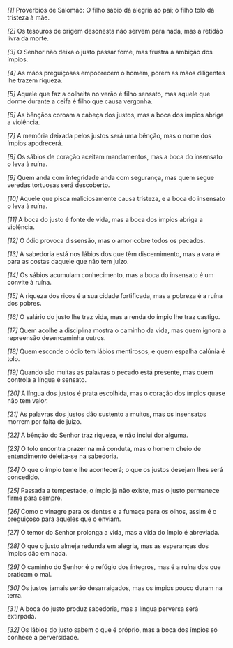 *[1]* Provérbios de Salomão: O filho sábio dá alegria ao pai; o filho tolo dá tristeza à mãe.

*[2]* Os tesouros de origem desonesta não servem para nada, mas a retidão livra da morte.

*[3]* O Senhor não deixa o justo passar fome, mas frustra a ambição dos ímpios.

*[4]* As mãos preguiçosas empobrecem o homem, porém as mãos diligentes lhe trazem riqueza.

*[5]* Aquele que faz a colheita no verão é filho sensato, mas aquele que dorme durante a ceifa é filho que causa vergonha.

*[6]* As bênçãos coroam a cabeça dos justos, mas a boca dos ímpios abriga a violência.

*[7]* A memória deixada pelos justos será uma bênção, mas o nome dos ímpios apodrecerá.

*[8]* Os sábios de coração aceitam mandamentos, mas a boca do insensato o leva à ruína.

*[9]* Quem anda com integridade anda com segurança, mas quem segue veredas tortuosas será descoberto.

*[10]* Aquele que pisca maliciosamente causa tristeza, e a boca do insensato o leva à ruína.

*[11]* A boca do justo é fonte de vida, mas a boca dos ímpios abriga a violência.

*[12]* O ódio provoca dissensão, mas o amor cobre todos os pecados.

*[13]* A sabedoria está nos lábios dos que têm discernimento, mas a vara é para as costas daquele que não tem juízo.

*[14]* Os sábios acumulam conhecimento, mas a boca do insensato é um convite à ruína.

*[15]* A riqueza dos ricos é a sua cidade fortificada, mas a pobreza é a ruína dos pobres.

*[16]* O salário do justo lhe traz vida, mas a renda do ímpio lhe traz castigo.

*[17]* Quem acolhe a disciplina mostra o caminho da vida, mas quem ignora a repreensão desencaminha outros.

*[18]* Quem esconde o ódio tem lábios mentirosos, e quem espalha calúnia é tolo.

*[19]* Quando são muitas as palavras o pecado está presente, mas quem controla a língua é sensato.

*[20]* A língua dos justos é prata escolhida, mas o coração dos ímpios quase não tem valor.

*[21]* As palavras dos justos dão sustento a muitos, mas os insensatos morrem por falta de juízo.

*[22]* A bênção do Senhor traz riqueza, e não inclui dor alguma.

*[23]* O tolo encontra prazer na má conduta, mas o homem cheio de entendimento deleita-se na sabedoria.

*[24]* O que o ímpio teme lhe acontecerá; o que os justos desejam lhes será concedido.

*[25]* Passada a tempestade, o ímpio já não existe, mas o justo permanece firme para sempre.

*[26]* Como o vinagre para os dentes e a fumaça para os olhos, assim é o preguiçoso para aqueles que o enviam.

*[27]* O temor do Senhor prolonga a vida, mas a vida do ímpio é abreviada.

*[28]* O que o justo almeja redunda em alegria, mas as esperanças dos ímpios dão em nada.

*[29]* O caminho do Senhor é o refúgio dos íntegros, mas é a ruína dos que praticam o mal.

*[30]* Os justos jamais serão desarraigados, mas os ímpios pouco duram na terra.

*[31]* A boca do justo produz sabedoria, mas a língua perversa será extirpada.

*[32]* Os lábios do justo sabem o que é próprio, mas a boca dos ímpios só conhece a perversidade.

